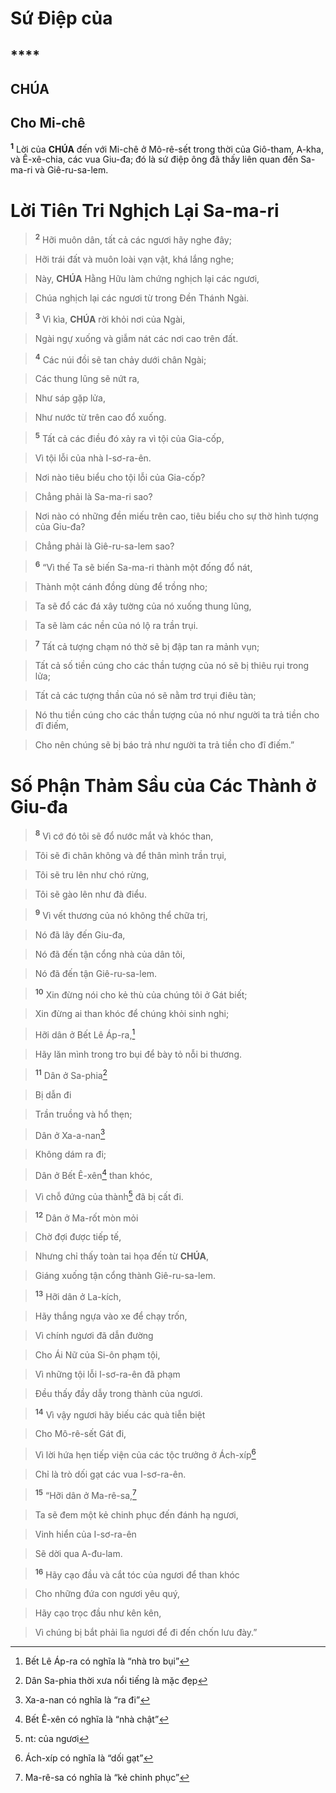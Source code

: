 # Sứ Điệp của

## ****

## CHÚA

## Cho Mi-chê
<sup><b>1</b></sup> Lời của **CHÚA** đến với Mi-chê ở Mô-rê-sết trong thời của Giô-tham, A-kha, và Ê-xê-chia, các vua Giu-đa; đó là sứ điệp ông đã thấy liên quan đến Sa-ma-ri và Giê-ru-sa-lem.


# Lời Tiên Tri Nghịch Lại Sa-ma-ri

> <sup><b>2</b></sup> Hỡi muôn dân, tất cả các ngươi hãy nghe đây;
>


> Hỡi trái đất và muôn loài vạn vật, khá lắng nghe;
>


> Này, **CHÚA** Hằng Hữu làm chứng nghịch lại các ngươi,
>


> Chúa nghịch lại các ngươi từ trong Đền Thánh Ngài.
>


> <sup><b>3</b></sup> Vì kìa, **CHÚA** rời khỏi nơi của Ngài,
>


> Ngài ngự xuống và giẫm nát các nơi cao trên đất.
>


> <sup><b>4</b></sup> Các núi đồi sẽ tan chảy dưới chân Ngài;
>


> Các thung lũng sẽ nứt ra,
>


> Như sáp gặp lửa,
>


> Như nước từ trên cao đổ xuống.
>


> <sup><b>5</b></sup> Tất cả các điều đó xảy ra vì tội của Gia-cốp,
>


> Vì tội lỗi của nhà I-sơ-ra-ên.
>


> Nơi nào tiêu biểu cho tội lỗi của Gia-cốp?
>


> Chẳng phải là Sa-ma-ri sao?
>


> Nơi nào có những đền miếu trên cao, tiêu biểu cho sự thờ hình tượng của Giu-đa?
>


> Chẳng phải là Giê-ru-sa-lem sao?
>


> <sup><b>6</b></sup> “Vì thế Ta sẽ biến Sa-ma-ri thành một đống đổ nát,
>


> Thành một cánh đồng dùng để trồng nho;
>


> Ta sẽ đổ các đá xây tường của nó xuống thung lũng,
>


> Ta sẽ làm các nền của nó lộ ra trần trụi.
>


> <sup><b>7</b></sup> Tất cả tượng chạm nó thờ sẽ bị đập tan ra mảnh vụn;
>


> Tất cả số tiền cúng cho các thần tượng của nó sẽ bị thiêu rụi trong lửa;
>


> Tất cả các tượng thần của nó sẽ nằm trơ trụi điêu tàn;
>


> Nó thu tiền cúng cho các thần tượng của nó như người ta trả tiền cho đĩ điếm,
>


> Cho nên chúng sẽ bị báo trả như người ta trả tiền cho đĩ điếm.”
>


# Số Phận Thảm Sầu của Các Thành ở Giu-đa

> <sup><b>8</b></sup> Vì cớ đó tôi sẽ đổ nước mắt và khóc than,
>


> Tôi sẽ đi chân không và để thân mình trần trụi,
>


> Tôi sẽ tru lên như chó rừng,
>


> Tôi sẽ gào lên như đà điểu.
>


> <sup><b>9</b></sup> Vì vết thương của nó không thể chữa trị,
>


> Nó đã lây đến Giu-đa,
>


> Nó đã đến tận cổng nhà của dân tôi,
>


> Nó đã đến tận Giê-ru-sa-lem.
>


> <sup><b>10</b></sup> Xin đừng nói cho kẻ thù của chúng tôi ở Gát biết;
>


> Xin đừng ai than khóc để chúng khỏi sinh nghi;
>


> Hỡi dân ở Bết Lê Áp-ra,[^1]
>


> Hãy lăn mình trong tro bụi để bày tỏ nỗi bi thương.
>


> <sup><b>11</b></sup> Dân ở Sa-phia[^2]
>


> Bị dẫn đi
>


> Trần truồng và hổ thẹn;
>


> Dân ở Xa-a-nan[^3]
>


> Không dám ra đi;
>


> Dân ở Bết Ê-xên[^4] than khóc,
>


> Vì chỗ đứng của thành[^5] đã bị cất đi.
>


> <sup><b>12</b></sup> Dân ở Ma-rốt mòn mỏi
>


> Chờ đợi được tiếp tế,
>


> Nhưng chỉ thấy toàn tai họa đến từ **CHÚA**,
>


> Giáng xuống tận cổng thành Giê-ru-sa-lem.
>


> <sup><b>13</b></sup> Hỡi dân ở La-kích,
>


> Hãy thắng ngựa vào xe để chạy trốn,
>


> Vì chính ngươi đã dẫn đường
>


> Cho Ái Nữ của Si-ôn phạm tội,
>


> Vì những tội lỗi I-sơ-ra-ên đã phạm
>


> Đều thấy đầy dẫy trong thành của ngươi.
>


> <sup><b>14</b></sup> Vì vậy ngươi hãy biếu các quà tiễn biệt
>


> Cho Mô-rê-sết Gát đi,
>


> Vì lời hứa hẹn tiếp viện của các tộc trưởng ở Ách-xíp[^6]
>


> Chỉ là trò dối gạt các vua I-sơ-ra-ên.
>


> <sup><b>15</b></sup> “Hỡi dân ở Ma-rê-sa,[^7]
>


> Ta sẽ đem một kẻ chinh phục đến đánh hạ ngươi,
>


> Vinh hiển của I-sơ-ra-ên
>


> Sẽ dời qua A-đu-lam.
>


> <sup><b>16</b></sup> Hãy cạo đầu và cắt tóc của ngươi để than khóc
>


> Cho những đứa con ngươi yêu quý,
>


> Hãy cạo trọc đầu như kên kên,
>


> Vì chúng bị bắt phải lìa ngươi để đi đến chốn lưu đày.”
>

[^1]: Bết Lê Áp-ra có nghĩa là “nhà tro bụi”
[^2]: Dân Sa-phia thời xưa nổi tiếng là mặc đẹp
[^3]: Xa-a-nan có nghĩa là “ra đi”
[^4]: Bết Ê-xên có nghĩa là “nhà chật”
[^5]: nt: của ngươi
[^6]: Ách-xíp có nghĩa là “dối gạt”
[^7]: Ma-rê-sa có nghĩa là “kẻ chinh phục”